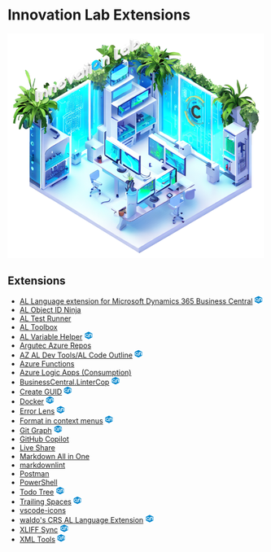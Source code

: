 # Innovation Lab Extensions

<div align="center"><picture><img src="assets/InnovationLab.png" alt="Innovation Lab" width="512px"></picture></div>

## Extensions

- [AL Language extension for Microsoft Dynamics 365 Business Central](https://marketplace.visualstudio.com/items?itemName=ms-dynamics-smb.al) <picture title="From Innovation Lab Extensions Lite"><img src="assets/InnovationLab.logo.blue.flat.png" alt="Innovation Lab" width="16px"></picture>
- [AL Object ID Ninja](https://marketplace.visualstudio.com/items?itemName=vjeko.vjeko-al-objid)
- [AL Test Runner](https://marketplace.visualstudio.com/items?itemName=jamespearson.al-test-runner)
- [AL Toolbox](https://marketplace.visualstudio.com/items?itemName=BartPermentier.al-toolbox)
- [AL Variable Helper](https://marketplace.visualstudio.com/items?itemName=rasmus.al-var-helper) <picture title="From Innovation Lab Extensions Lite"><img src="assets/InnovationLab.logo.blue.flat.png" alt="Innovation Lab" width="16px"></picture>
- [Argutec Azure Repos](https://marketplace.visualstudio.com/items?itemName=argutec.argutec-azure-repos)
- [AZ AL Dev Tools/AL Code Outline](https://marketplace.visualstudio.com/items?itemName=andrzejzwierzchowski.al-code-outline) <picture title="From Innovation Lab Extensions Lite"><img src="assets/InnovationLab.logo.blue.flat.png" alt="Innovation Lab" width="16px"></picture>
- [Azure Functions](https://marketplace.visualstudio.com/items?itemName=ms-azuretools.vscode-azurefunctions)
- [Azure Logic Apps (Consumption)](https://marketplace.visualstudio.com/items?itemName=ms-azuretools.vscode-logicapps)
- [BusinessCentral.LinterCop](https://marketplace.visualstudio.com/items?itemName=StefanMaron.businesscentral-lintercop) <picture title="From Innovation Lab Extensions Lite"><img src="assets/InnovationLab.logo.blue.flat.png" alt="Innovation Lab" width="16px"></picture>
- [Create GUID](https://marketplace.visualstudio.com/items?itemName=nwallace.createGUID) <picture title="From Innovation Lab Extensions Lite"><img src="assets/InnovationLab.logo.blue.flat.png" alt="Innovation Lab" width="16px"></picture>
- [Docker](https://marketplace.visualstudio.com/items?itemName=ms-azuretools.vscode-docker) <picture title="From Innovation Lab Extensions Lite"><img src="assets/InnovationLab.logo.blue.flat.png" alt="Innovation Lab" width="16px"></picture>
- [Error Lens](https://marketplace.visualstudio.com/items?itemName=usernamehw.errorlens) <picture title="From Innovation Lab Extensions Lite"><img src="assets/InnovationLab.logo.blue.flat.png" alt="Innovation Lab" width="16px"></picture>
- [Format in context menus](https://marketplace.visualstudio.com/items?itemName=lacroixdavid1.vscode-format-context-menu) <picture title="From Innovation Lab Extensions Lite"><img src="assets/InnovationLab.logo.blue.flat.png" alt="Innovation Lab" width="16px"></picture>
- [Git Graph](https://marketplace.visualstudio.com/items?itemName=mhutchie.git-graph) <picture title="From Innovation Lab Extensions Lite"><img src="assets/InnovationLab.logo.blue.flat.png" alt="Innovation Lab" width="16px"></picture>
- [GitHub Copilot](https://marketplace.visualstudio.com/items?itemName=GitHub.copilot)
- [Live Share](https://marketplace.visualstudio.com/items?itemName=MS-vsliveshare.vsliveshare)
- [Markdown All in One](https://marketplace.visualstudio.com/items?itemName=yzhang.markdown-all-in-one)
- [markdownlint](https://marketplace.visualstudio.com/items?itemName=DavidAnson.vscode-markdownlint)
- [Postman](https://marketplace.visualstudio.com/items?itemName=Postman.postman-for-vscode)
- [PowerShell](https://marketplace.visualstudio.com/items?itemName=ms-vscode.PowerShell)
- [Todo Tree](https://marketplace.visualstudio.com/items?itemName=Gruntfuggly.todo-tree) <picture title="From Innovation Lab Extensions Lite"><img src="assets/InnovationLab.logo.blue.flat.png" alt="Innovation Lab" width="16px"></picture>
- [Trailing Spaces](https://marketplace.visualstudio.com/items?itemName=shardulm94.trailing-spaces) <picture title="From Innovation Lab Extensions Lite"><img src="assets/InnovationLab.logo.blue.flat.png" alt="Innovation Lab" width="16px"></picture>
- [vscode-icons](https://marketplace.visualstudio.com/items?itemName=vscode-icons-team.vscode-icons)
- [waldo's CRS AL Language Extension](https://marketplace.visualstudio.com/items?itemName=waldo.crs-al-language-extension) <picture title="From Innovation Lab Extensions Lite"><img src="assets/InnovationLab.logo.blue.flat.png" alt="Innovation Lab" width="16px"></picture>
- [XLIFF Sync](https://marketplace.visualstudio.com/items?itemName=rvanbekkum.xliff-sync) <picture title="From Innovation Lab Extensions Lite"><img src="assets/InnovationLab.logo.blue.flat.png" alt="Innovation Lab" width="16px"></picture>
- [XML Tools](https://marketplace.visualstudio.com/items?itemName=DotJoshJohnson.xml) <picture title="From Innovation Lab Extensions Lite"><img src="assets/InnovationLab.logo.blue.flat.png" alt="Innovation Lab" width="16px"></picture>

